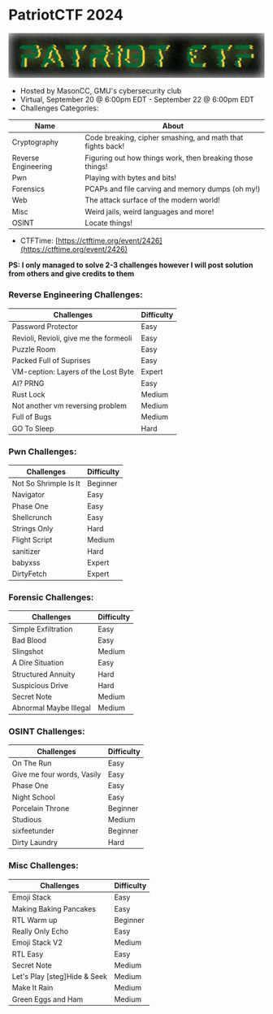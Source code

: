 # PatriotCTF 2024

![patriotctf](patriotct.png)

- Hosted by MasonCC, GMU's cybersecurity club
- Virtual, September 20 @ 6:00pm EDT - September 22 @ 6:00pm EDT
- Challenges Categories:

| Name                | About                                                      |
|---------------------|------------------------------------------------------------|
| Cryptography        | Code breaking, cipher smashing, and math that fights back! |
| Reverse Engineering | Figuring out how things work, then breaking those things!  |
| Pwn                 | Playing with bytes and bits!                               |
| Forensics           | PCAPs and file carving and memory dumps (oh my!)           |
| Web                 | The attack surface of the modern world!                    |
| Misc                | Weird jails, weird languages and more!                     |
| OSINT               | Locate things!                                             |

- CTFTime: [https://ctftime.org/event/2426](https://ctftime.org/event/2426)

**PS: I only managed to solve 2-3 challenges however I will post solution from others and give credits to them** 

### Reverse Engineering Challenges:

| Challenges                             | Difficulty |
|----------------------------------------|------------|
| Password Protector                     | Easy       |
| Revioli, Revioli, give me the formeoli | Easy       |
| Puzzle Room                            | Easy       |
| Packed Full of Suprises                | Easy       |
| VM-ception: Layers of the Lost Byte    | Expert     |
| AI? PRNG                               | Easy       |
| Rust Lock                              | Medium     |
| Not another vm reversing problem       | Medium     |
| Full of Bugs                           | Medium     |
| GO To Sleep                            | Hard       | 

### Pwn Challenges:

| Challenges            | Difficulty |
|-----------------------|------------|
| Not So Shrimple Is It | Beginner   |
| Navigator             | Easy       |
| Phase One             | Easy       |
| Shellcrunch           | Easy       |
| Strings Only          | Hard       |
| Flight Script         | Medium     |
| sanitizer             | Hard       |
| babyxss               | Expert     |
| DirtyFetch            | Expert     |

### Forensic Challenges:

| Challenges             | Difficulty |
|------------------------|------------|
| Simple Exfiltration    | Easy       |
| Bad Blood              | Easy       |
| Slingshot              | Medium     |
| A Dire Situation       | Easy       |
| Structured Annuity     | Hard       |
| Suspicious Drive       | Hard       |
| Secret Note            | Medium     |
| Abnormal Maybe Illegal | Medium     |

### OSINT Challenges:

| Challenges                 | Difficulty |
|----------------------------|------------|
| On The Run                 | Easy       |
| Give me four words, Vasily | Easy       |
| Phase One                  | Easy       |
| Night School               | Easy       |
| Porcelain Throne           | Beginner   |
| Studious                   | Medium     |
| sixfeetunder               | Beginner   |
| Dirty Laundry              | Hard       |

### Misc Challenges: 

| Challenges                   | Difficulty |
|------------------------------|------------|
| Emoji Stack                  | Easy       |
| Making Baking Pancakes       | Easy       |
| RTL Warm up                  | Beginner   |
| Really Only Echo             | Easy       |
| Emoji Stack V2               | Medium     |
| RTL Easy                     | Easy       |
| Secret Note                  | Medium     |
| Let's Play [steg]Hide & Seek | Medium     |
| Make It Rain                 | Medium     |
| Green Eggs and Ham           | Medium     |


